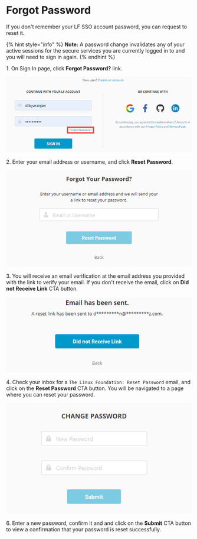 # Forgot Password

If you don't remember your LF SSO account password, you can request to reset it.

{% hint style="info" %}
**Note:** A password change invalidates any of your active sessions for the secure services you are currently logged in to and you will need to sign in again.
{% endhint %}

1\. On Sign In page, click **Forgot Password?** link.

![Forgot Password Link](<../.gitbook/assets/forgot passowrd.png>)

2\. Enter your email address or username, and click **Reset Password**.

![Forgot Password](<../.gitbook/assets/forgot passowrd (1).png>)

3\. You will receive an email verification at the email address you provided with the link to verify your email.  If you don't receive the email, click on **Did not Receive Link** CTA button.

![Email Verification](<../.gitbook/assets/email verification.png>)

4\. Check your inbox for a `The Linux Foundation: Reset Password` email, and click on the **Reset Password** CTA button. You will be navigated to a page where you can reset your password.

![Change Password](<../.gitbook/assets/change passowrd.png>)

6\. Enter a new password, confirm it and and click on the **Submit** CTA button to view a confirmation that your password is reset successfully.
